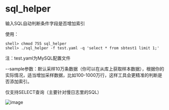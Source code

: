 # sql_helper
输入SQL自动判断条件字段是否增加索引

使用：
```
shell> chmod 755 sql_helper
shell> ./sql_helper -f test.yaml -q 'select * from sbtest1 limit 1;'
```

注：test.yaml为MySQL配置文件

--sample参数：默认采样10万条数据（你可以在从库上获取样本数据），根据你的实际情况，适当增加采样数据，比如100-1000万行，这样工具会更精准的判断是否添加索引。

仅支持SELECT查询（主要针对慢日志里的SQL）

![image](https://github.com/hcymysql/sql_helper/assets/19261879/937178c0-9cef-47fd-ba4c-05001ac219ad)
